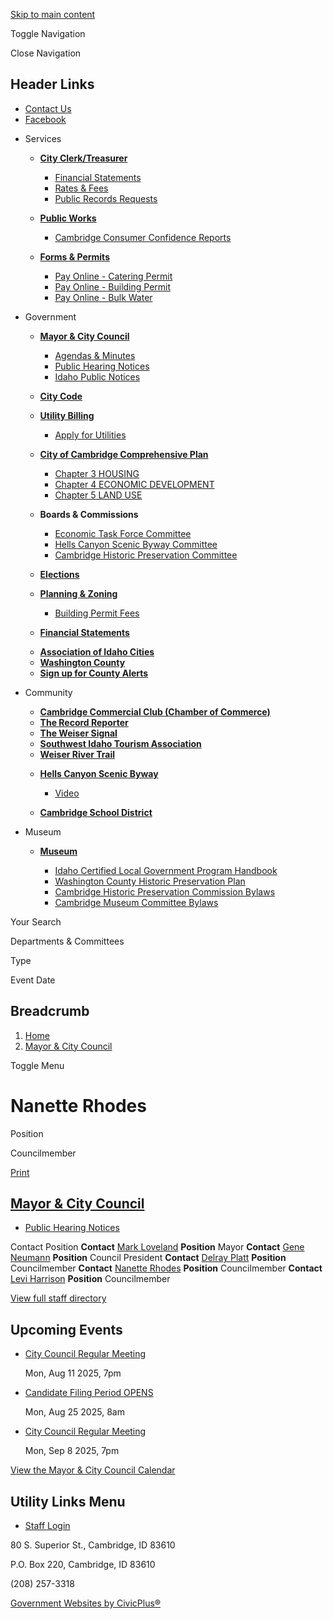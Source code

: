 [Skip to main content](https://www.cambridge.id.gov/mayor-city-council/directory-listing/nanette-rhodes/)

Toggle Navigation

Close Navigation

## Header Links

- [Contact Us](https://www.cambridge.id.gov/contact-us)
- [Facebook](https://www.facebook.com/cambridge.id.gov "(opens in a new window)")

<!--THE END-->

- Services
  
  - [**City Clerk/Treasurer**](https://www.cambridge.id.gov/city-clerktreasurer)
    
    - [Financial Statements](https://www.cambridge.id.gov/node/186)
    - [Rates &amp; Fees](https://www.cambridge.id.gov/media/396)
    - [Public Records Requests](https://www.cambridge.id.gov/node/346)
  
  <!--THE END-->
  
  - [**Public Works**](https://www.cambridge.id.gov/public-works)
    
    - [Cambridge Consumer Confidence Reports](https://www.cambridge.id.gov/node/416)
  
  <!--THE END-->
  
  - [**Forms &amp; Permits**](https://www.cambridge.id.gov/forms)
    
    - [Pay Online - Catering Permit](https://trafficpayment.com/SelectService.aspx?cid=1296&cname=Cambridge%2C%20ID&sid=14&sname=Idaho "(opens in a new window)")
    - [Pay Online - Building Permit](https://trafficpayment.com/SelectService.aspx?cid=1296&cname=Cambridge%2C%20ID&sid=14&sname=Idaho "(opens in a new window)")
    - [Pay Online - Bulk Water](https://trafficpayment.com/SelectService.aspx?cid=1296&cname=Cambridge%2C%20ID&sid=14&sname=Idaho "(opens in a new window)")
  
  <!--THE END-->
- Government
  
  - [**Mayor &amp; City Council**](https://www.cambridge.id.gov/mayor-city-council)
    
    - [Agendas &amp; Minutes](https://www.cambridge.id.gov/meetings)
    - [Public Hearing Notices](https://www.cambridge.id.gov/node/351)
    - [Idaho Public Notices](https://idahopublicnotices.com "(opens in a new window)")
  - [**City Code**](https://codelibrary.amlegal.com/codes/cambridgeid/latest/overview "(opens in a new window)")
  - [**Utility Billing**](https://cambridgeid.payacp.com/home "(opens in a new window)")
    
    - [Apply for Utilities](https://www.cambridge.id.gov/node/361)
  - [**City of Cambridge Comprehensive Plan**](https://www.cambridge.id.gov/node/306)
    
    - [Chapter 3 HOUSING](https://www.cambridge.id.gov/media/871)
    - [Chapter 4 ECONOMIC DEVELOPMENT](https://www.cambridge.id.gov/media/876)
    - [Chapter 5 LAND USE](https://www.cambridge.id.gov/media/886)
  
  <!--THE END-->
  
  - **Boards &amp; Commissions**
    
    - [Economic Task Force Committee](https://www.cambridge.id.gov/economic-task-force-committee)
    - [Hells Canyon Scenic Byway Committee](https://www.cambridge.id.gov/hells-canyon-scenic-byway-committee)
    - [Cambridge Historic Preservation Committee](https://www.cambridge.id.gov/cambridge-historic-preservation-committee)
  - [**Elections**](https://www.cambridge.id.gov/elections)
  - [**Planning &amp; Zoning**](https://www.cambridge.id.gov/planning-zoning)
    
    - [Building Permit Fees](https://www.cambridge.id.gov/node/301)
  - [**Financial Statements**](https://www.cambridge.id.gov/node/186)
  
  <!--THE END-->
  
  - [**Association of Idaho Cities**](https://idahocities.org/default.aspx "(opens in a new window)")
  - [**Washington County**](https://www.co.washington.id.us "(opens in a new window)")
  - [**Sign up for County Alerts**](https://public.alertsense.com/signup "(opens in a new window)")
  
  <!--THE END-->
- Community
  
  - [**Cambridge Commercial Club (Chamber of Commerce)**](https://cambridgeidaho.com "(opens in a new window)")
  - [**The Record Reporter**](https://www.therecordreporter.com "(opens in a new window)")
  
  <!--THE END-->
  
  - [**The Weiser Signal**](https://signalamerican.com "(opens in a new window)")
  - [**Southwest Idaho Tourism Association**](https://www.visitsouthwestidaho.org "(opens in a new window)")
  - [**Weiser River Trail**](https://weiserrivertrail.org "(opens in a new window)")
  
  <!--THE END-->
  
  - [**Hells Canyon Scenic Byway**](https://www.visitsouthwestidaho.org/hells-canyon-scenic-byway "(opens in a new window)")
    
    - [Video](https://visitidaho.org/things-to-do/hiking-backpacking/hells-canyon-scenic-byway "(opens in a new window)")
  - [**Cambridge School District**](https://www.cambridge432.org "(opens in a new window)")
  
  <!--THE END-->
- Museum
  
  - [**Museum**](https://www.cambridge.id.gov/museum)
    
    - [Idaho Certified Local Government Program Handbook](https://history.idaho.gov/wp-content/uploads/2018/07/Idaho_CLG_Handbook_2022.pdf "(opens in a new window)")
    - [Washington County Historic Preservation Plan](https://webgis.jub.com/ProjectWebData/WeiserHistoricPlan/WCHPPFinal_PLAN.pdf "(opens in a new window)")
    - [Cambridge Historic Preservation Commission Bylaws](https://www.cambridge.id.gov/mayor-city-council/directory-listing/nanette-rhodes/media/861)
    - [Cambridge Museum Committee Bylaws](https://www.cambridge.id.gov)
  
  <!--THE END-->
  
  <!--THE END-->
  
  <!--THE END-->

Your Search

Departments &amp; Committees

Type

Event Date

## Breadcrumb

1. [Home](https://www.cambridge.id.gov)
2. [Mayor &amp; City Council](https://www.cambridge.id.gov/mayor-city-council)

Toggle Menu

# Nanette Rhodes

Position

Councilmember

[Print](https://www.cambridge.id.gov/print/pdf/node/46)

## [Mayor &amp; City Council](https://www.cambridge.id.gov/mayor-city-council)

- [Public Hearing Notices](https://www.cambridge.id.gov/mayor-city-council/page/notice-public-hearing)

Contact Position **Contact** [Mark Loveland](https://www.cambridge.id.gov/mayor-city-council/directory-listing/mark-loveland) **Position** Mayor **Contact** [Gene Neumann](https://www.cambridge.id.gov/mayor-city-council/directory-listing/gene-neumann) **Position** Council President **Contact** [Delray Platt](https://www.cambridge.id.gov/mayor-city-council/directory-listing/delray-platt) **Position** Councilmember **Contact** [Nanette Rhodes](https://www.cambridge.id.gov/mayor-city-council/directory-listing/nanette-rhodes) **Position** Councilmember **Contact** [Levi Harrison](https://www.cambridge.id.gov/mayor-city-council/directory-listing/levi-harrison) **Position** Councilmember

[View full staff directory](https://www.cambridge.id.gov/directory)

## Upcoming Events

- [City Council Regular Meeting](https://www.cambridge.id.gov/mayor-city-council/meeting/city-council-regular-meeting-18)
  
  Mon, Aug 11 2025, 7pm
- [Candidate Filing Period OPENS](https://www.cambridge.id.gov/mayor-city-council/page/candidate-filing-period-opens)
  
  Mon, Aug 25 2025, 8am
- [City Council Regular Meeting](https://www.cambridge.id.gov/mayor-city-council/meeting/city-council-regular-meeting-19)
  
  Mon, Sep 8 2025, 7pm

[View the Mayor &amp; City Council Calendar](https://www.cambridge.id.gov/calendar?boards-commissions=26)

## Utility Links Menu

- [Staff Login](https://www.cambridge.id.gov/login?destination=%2Fmayor-city-council%2Fdirectory-listing%2Fnanette-rhodes)

80 S. Superior St., Cambridge, ID 83610

P.O. Box 220, Cambridge, ID 83610

(208) 257-3318

[Government Websites by CivicPlus®](https://www.civicplus.com "(opens in a new window)")